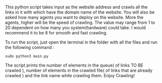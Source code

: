 This python script takes input as the website address and crawls all the links in it with which have the domain name of the website.
You will also be asked how many agents you want to deploy on the website. More the agents, higher will be the speed of crawling. The value may range from 1 to 20 dependent on how many you system(hardware) could take. I would recommend it to be 8 for smooth and fast crawling.

To run the script, just open the terminal in the folder with all the files and run the following command :
```
sudo python3 main.py
```

The script prints the number of elements in the queue( of links TO BE crawled ), number of elements in the crawled file( of links that are already crawled ) and the link name while crawling them.
Enjoy Crawling!